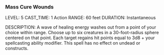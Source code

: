 ### Mass Cure Wounds
LEVEL: 5
CAST_TIME: 1 Action
RANGE: 60 feet
DURATION: Instantaneous

DESCRIPTION:
A wave of healing energy washes out from a point of your choice within range.
Choose up to six creatures in a 30-foot-radius sphere centered on that point. Each target regains hit points equal to 3d8 + your spellcasting ability modifier. This spell has no effect on undead or constructs.
